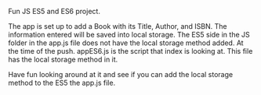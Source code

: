 Fun JS ES5 and ES6 project.

The app is set up to add a Book with its Title, Author, and ISBN.
The information entered will be saved into local storage. 
The ES5 side in the JS folder in the app.js file does not have the local storage method added.
At the time of the push. appES6.js is the script that index is looking at. This file has the local storage method in it.

Have fun looking around at it and see if you can add the local storage method to the ES5 the app.js file.